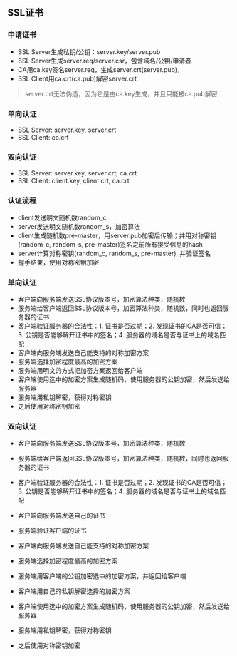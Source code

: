 
## SSL证书

### 申请证书
* SSL Server生成私钥/公钥：server.key/server.pub
* SSL Server生成server.req/server.csr，包含域名/公钥/申请者
* CA用ca.key签名server.req，生成server.crt(server.pub)，
* SSL Client用ca.crt(ca.pub)解密server.crt

> server.crt无法伪造，因为它是由ca.key生成，并且只能被ca.pub解密

### 单向认证
* SSL Server: server.key, server.crt
* SSL Client: ca.crt

### 双向认证
* SSL Server: server.key, server.crt, ca.crt
* SSL Client: client.key, client.crt, ca.crt

### 认证流程
* client发送明文随机数random_c
* server发送明文随机数random_s，加密算法
* client生成随机数pre-master，用server.pub加密后传输；并用对称密钥(random_c, random_s, pre-master)签名之前所有接受信息的hash
* server计算对称密钥(random_c, random_s, pre-master), 并验证签名
* 握手结束，使用对称密钥加密

### 单向认证
- 客户端向服务端发送SSL协议版本号，加密算法种类，随机数
- 服务端给客户端返回SSL协议版本号，加密算法种类，随机数，同时也返回服务器的证书
- 客户端验证服务器的合法性：1. 证书是否过期；2. 发现证书的CA是否可信；3. 公钥是否能够解开证书中的签名；4. 服务器的域名是否与证书上的域名匹配
- 客户端向服务端发送自己能支持的对称加密方案
- 服务端选择加密程度最高的加密方案
- 服务端用明文的方式把加密方案返回给客户端
- 客户端使用选中的加密方案生成随机码，使用服务器的公钥加密，然后发送给服务器
- 服务端用私钥解密，获得对称密钥
- 之后使用对称密钥加密

### 双向认证
- 客户端向服务端发送SSL协议版本号，加密算法种类，随机数
- 服务端给客户端返回SSL协议版本号，加密算法种类，随机数，同时也返回服务器的证书
- 客户端验证服务器的合法性：1. 证书是否过期；2. 发现证书的CA是否可信；3. 公钥是否能够解开证书中的签名；4. 服务器的域名是否与证书上的域名匹配

- 客户端向服务端发送自己的证书
- 服务端验证客户端的证书

- 客户端向服务端发送自己能支持的对称加密方案
- 服务端选择加密程度最高的加密方案

- 服务端用客户端的公钥加密选中的加密方案，并返回给客户端
- 客户端用自己的私钥解密选择的加密方案

- 客户端使用选中的加密方案生成随机码，使用服务器的公钥加密，然后发送给服务器
- 服务端用私钥解密，获得对称密钥
- 之后使用对称密钥加密




